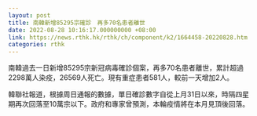 ```yaml
---
layout: post
title: 南韓新增85295宗確診　再多70名患者離世
date: 2022-08-28 10:16:17.000000000 +08:00
link: https://news.rthk.hk/rthk/ch/component/k2/1664458-20220828.htm
categories: rthk
---
```


南韓過去一日新增85295宗新冠病毒確診個案，再多70名患者離世，累計超過2298萬人染疫，26569人死亡。現有重症患者581人，較前一天增加2人。

韓聯社報道，根據周日通報的數據，單日確診數字自從上月31日以來，時隔四星期再次回落至10萬宗以下。政府和專家曾預測，本輪疫情將在本月見頂後回落。
